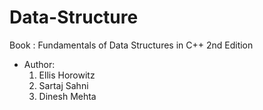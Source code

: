 # Data-Structure
Book : Fundamentals of Data Structures in C++ 2nd Edition
* Author:
  1. Ellis Horowitz
  2. Sartaj Sahni
  3. Dinesh Mehta
